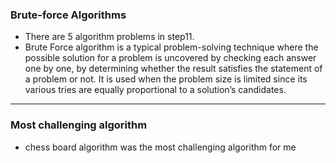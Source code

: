 ### Brute-force Algorithms

- There are 5 algorithm problems in step11.
- Brute Force algorithm is a typical problem-solving technique where the possible solution for a problem is uncovered by checking each answer one by one, by determining whether the result satisfies the statement of a problem or not. It is used when the problem size is limited since its various tries are equally proportional to a solution’s candidates.
---
### Most challenging algorithm
- chess board algorithm was the most challenging algorithm for me
```python

```
